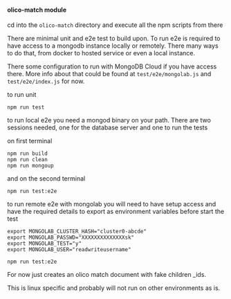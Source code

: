 #### olico-match module

cd into the `olico-match` directory and execute all the npm scripts from there

There are minimal unit and e2e test to build upon. To run e2e is required to have access to a mongodb instance locally or remotely. There many ways to do that, from docker to hosted service or even a local instance.

There some configuration to run with MongoDB Cloud if you have access there. More info about that could be found at `test/e2e/mongolab.js` and `test/e2e/index.js` for now.

to run unit
```
npm run test
```

to run local e2e you need a mongod binary on your path. There are two sessions needed, one for the database server and one to run the tests

on first terminal
```
npm run build
npm run clean
npm run mongoup
```

and on the second terminal

```
npm run test:e2e
```

to run remote e2e with mongolab you will need to have setup access and have the required details to export as environment variables before start the test

```
export MONGOLAB_CLUSTER_HASH="cluster0-abcde"
export MONGOLAB_PASSWD="XXXXXXXXXXXXXXsk"
export MONGOLAB_TEST="y"
export MONGOLAB_USER="readwriteusername"

npm run test:e2e
```

For now just creates an olico match document with fake children \_ids.

This is linux specific and probably will not run on other environments as is.
